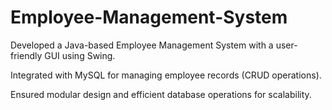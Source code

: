 # Employee-Management-System

Developed a Java-based Employee Management System with a user-friendly GUI using Swing.

Integrated with MySQL for managing employee records (CRUD operations).

Ensured modular design and efficient database operations for scalability.
